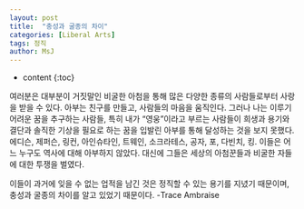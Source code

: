 ```yaml
---
layout: post
title:  "충성과 굴종의 차이"
categories: [Liberal Arts]
tags: 정직 
author: MsJ
---
```


* content
{:toc}

여러분은 대부분이 거짓말인 비굴한 아첨을 통해 많은 다양한 종류의 사람들로부터 사랑을 받을 수 있다. 아부는 친구를 만들고, 사람들의 마음을 움직인다. 그러나 나는 이루기 어려운 꿈을 추구하는 사람들, 특히 내가 “영웅”이라고 부르는 사람들이 희생과 용기와 결단과 솔직한 기상을 필요로 하는 꿈을 입발린 아부를 통해 달성하는 것을 보지 못했다. 에디슨, 제퍼슨, 링컨, 아인슈타인, 트웨인, 소크라테스, 공자, 포, 다빈치, 킹. 이들은 어느 누구도 역사에 대해 아부하지 않았다. 대신에 그들은 세상의 아첨꾼들과 비굴한 자들에 대한 투쟁을 벌였다.

이들이 과거에 잊을 수 없는 업적을 남긴 것은 정직할 수 있는 용기를 지녔기 때문이며, 충성과 굴종의 차이를 알고 있었기 때문이다. -Trace Ambraise
